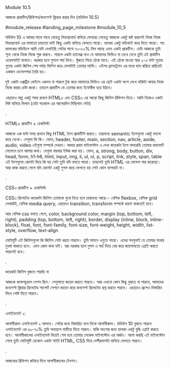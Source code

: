 Module 10.5 



আজকে প্রাকটিস/রিভিশন/কনসেপ্ট ক্লিয়ার করার দিন (মডিউল 10.5)

#module_release #landing_page_milestone #module_10_5

মডিউল 10 এ আমার সাথে সাথে যেহেতু লিডারবোর্ড বানিয়ে ফেলছো সেহেতু আজকে একটু কষ্ট করলেই নিজে নিজে লিডারবোর্ড এর মামাতো চাচাতো ভাই কিছু একটা বানিয়ে ফেলতে পারো। হালকা একটু মডিফাই করে দিতে পারো। গত কালকের মডিউলে আমি যেটা দেখাইছি সেটার সাথে ৭০-৮০% মিল আছে এমন একটা প্রাকটিস। যেটা আজকে তুমি শূন্য থেকে নিজে নিজে শুরু করবে। পারলে একটা চ্যালেঞ্জ নাও যে আমাদের ভিডিও না দেখে দেখে তুমি এই প্রাকটিস ওয়েবসাইট বানাবে। দরকার হলে গুগলে সার্চ দিবে। খুঁজতে গিয়ে ঠেকে যাবে। এই ঠেকে যাওয়া আর ২-৩ ঘন্টা গুতায় গুতায় একটা জিনিস শেষ পর্যন্ত ফিনিশ করে ফেলাটাই তোমার লার্নিং। এইসব ফ্রাসট্রেশন এর মধ্যে ঘাম ঝরিয়ে ঝরিয়েই একজন ডেভেলপার তৈরি হয়।  



দুই একটা এক্সট্রিম কেইসে একদম না পারলে টুক করে আমাদের ভিডিও এর ছোট একটা অংশ দেখে বাকিটা আবার নিজে নিজে করার চেষ্টা করো। তাহলে প্রাকটিস ডে তোমার জন্য ইফেক্টিভ হয়ে উঠবে।  



এছাড়াও অল্প একটু সময় রাখবে HTML৫ এবং CSS৩ এর আরো কিছু জিনিস রিভিশন দিতে। আমি নিজেও একটা লিষ্ট বানিয়ে দিলাম (যেটা গতকাল এর আগেরদিন দিছিলাম সেটা)



.



HTML৫ প্রাকটিস + চেকলিস্ট:  

আজকে এক ঘন্টা সময় রাখবে কিছু HTML ট্যাগ প্রাকটিসি করতে। তারমধ্যে semantic ট্যাগগুলো একটু ভালো করে দেখো। সেগুলা কি কি। যেমন, header, footer, main, section, nav, article, aside, audio, video এইগুলা সম্পর্কে দেখবে। আবার প্রথম মাইলস্টোন এ দেখা কয়েকটা ট্যাগ অলরেডি তোমার কমফোর্ট লেভেলে চলে আসার কথা। যেগুলা বারবার ইউজ করা হয়। যেমন, a, strong, body, button, div, head, form, h1-h6, html, input, img, li, ul, ol, p, script, link, style, span, table এই ট্যাগগুলো কোনটা দিয়ে কি হয় সেটা তুমি যদি বলতে পারো। তাহলেই তুমি HTML এর লেভেল পার করেছো। আর কাজ করতে গেলে যদি কোনটা একটু গুগল করে ফেলতে হয় সেটা কোন ব্যাপারই না।  



.



CSS৩ প্রাকটিস + চেকলিস্ট:

CSS৩ রিলেটেড কয়েকটা জিনিস তোমাকে বুঝে নিতে হবে তারমধ্যে আছে-- বেসিক flexbox, বেসিক grid লেআউট, বেসিক media query, এছাড়াও transition, transform সম্পর্কে ধারণা থাকতেই হবে। 

আর বেসিক css বলতে গেলে, color, background color, margin (top, bottom, left, right), padding (top, bottom, left, right), border, display (inline, block, inline-block), float, font, font-family, font-size, font-weight, height, width, list-style, overflow, text-align 

মোটামুটি এই জিনিসগুলো কি জিনিস সেটা ধরতে পারলে। তুমি সামনে এগুতে পারো। এদের সবগুলাই যে তোমার মাথায় মুখস্ত থাকতে হবে। এমন কোন কথা নাই। বরং দরকার হলে গুগল এ সার্চ দিয়ে বের করে জায়গামতো এপ্লাই করতে পারলেই হবে।  



.



কয়েকটা জিনিস বুজতে পারছি না 

আজকে কন্সেপচুয়াল সেশন ছিল। সেগুলাতে জয়েন করতে পারতে। আর এখনো কোন কিছু বুঝতে না পারলে, আমাদের কনসেপ্ট ক্লিয়ার রিলেটেড সাপোর্ট সেশনে জয়েন করে কনসেপ্ট রিলেটেড প্রশ্ন করতে পারবে। এছাড়াও গ্রূপেও বিস্তারিত লিখে পোষ্ট দিতে পারবে।  



.



এসাইনমেন্ট ২:

আগামীকাল এসাইনমেন্ট ২ আসবে। সেটার জন্য বিস্তারিত বলে দিবো আগামীকাল। মডিউল 10 বুঝতে পারলে এসাইনমেন্ট এর ৬০-৭০% তুমি অনায়সে ফাটিয়ে দিতে পারবে। বাকি অংশের জন্য হালকা একটু বুদ্ধি এপ্লাই করতে হবে। আগামীকালের এসাইনমেন্ট দিয়েই শেষ হবে তোমার সেকেন্ড মাইলস্টোন এর অর্জন। আশা করছি এই মাইলস্টোন শেষে তুমি মোটামুটি যেকোন একটা সাইট HTML, CSS দিয়ে বেশীরভাগটা বানিয়ে ফেলতে পারবে।

.

আজকের রিভিশন কমিয়ে দিবে আগামীকালের টেনশন।


